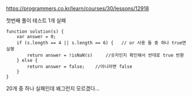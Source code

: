 https://programmers.co.kr/learn/courses/30/lessons/12918

첫번째 풀이 테스트 1개 실패
```
function solution(s) {
    var answer = 0;
    if (s.length == 4 || s.length == 6) {   // or 사용 둘 중 하나 true면 실행
        return answer = !isNaN(s)     //숫자인지 확인해서 반대로 true 반환
    } else {
        return answer = false;    //아니라면 false
    }
}
```

20개 중 하나 실패인데 왜그런지 모르겠다...
